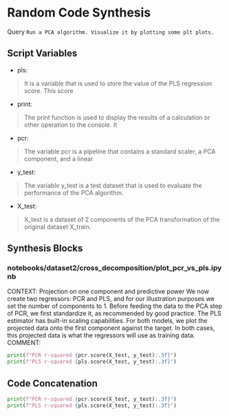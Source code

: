 # Random Code Synthesis
Query `Run a PCA algorithm. Visualize it by plotting some plt plots.`
## Script Variables
- pls:<br>
>It is a variable that is used to store the value of the PLS regression score. This score
- print:<br>
>The print function is used to display the results of a calculation or other operation to the console. It
- pcr:<br>
>The variable pcr is a pipeline that contains a standard scaler, a PCA component, and a linear
- y_test:<br>
>The variable y_test is a test dataset that is used to evaluate the performance of the PCA algorithm.
- X_test:<br>
>X_test is a dataset of 2 components of the PCA transformation of the original dataset X_train.
## Synthesis Blocks
### notebooks/dataset2/cross_decomposition/plot_pcr_vs_pls.ipynb
CONTEXT:  Projection on one component and predictive power  We now create two regressors: PCR and PLS, and for our illustration purposes we set the
number of components to 1. Before feeding the data to the PCA step of PCR, we first standardize it, as recommended by good practice. The PLS estimator
has built-in scaling capabilities.  For both models, we plot the projected data onto the first component against the target. In both cases, this
projected data is what the regressors will use as training data.   COMMENT:
```python
print(f"PCR r-squared {pcr.score(X_test, y_test):.3f}")
print(f"PLS r-squared {pls.score(X_test, y_test):.3f}")
```

## Code Concatenation
```python
print(f"PCR r-squared {pcr.score(X_test, y_test):.3f}")
print(f"PLS r-squared {pls.score(X_test, y_test):.3f}")
```
